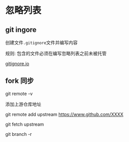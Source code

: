 # 忽略列表

## git ingore

创建文件`.gitignore`文件并编写内容

规则:
  包含的文件必须在编写忽略列表之前未被托管

[gitignore.io](https://www.toptal.com/developers/gitignore)

## fork 同步

<!-- 查看本地链接的远程仓库地址 -->
git remote -v

添加上游仓库地址

git remote add upstream https://www.github.com/XXXX

<!-- 同步上游仓库 -->
git fetch upstream

<!-- 查看远程分支 -->
git branch -r
